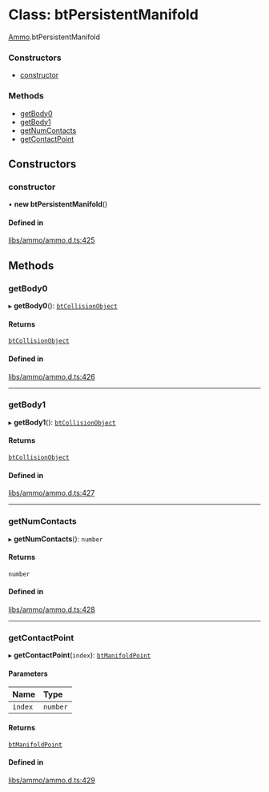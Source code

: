 # Class: btPersistentManifold

[Ammo](../modules/Ammo.md).btPersistentManifold


### Constructors

- [constructor](Ammo.btPersistentManifold.md#constructor)

### Methods

- [getBody0](Ammo.btPersistentManifold.md#getbody0)
- [getBody1](Ammo.btPersistentManifold.md#getbody1)
- [getNumContacts](Ammo.btPersistentManifold.md#getnumcontacts)
- [getContactPoint](Ammo.btPersistentManifold.md#getcontactpoint)

## Constructors

### constructor

• **new btPersistentManifold**()

#### Defined in

[libs/ammo/ammo.d.ts:425](https://github.com/Orillusion/orillusion/blob/main/src/libs/ammo/ammo.d.ts#L425)

## Methods

### getBody0

▸ **getBody0**(): [`btCollisionObject`](Ammo.btCollisionObject.md)

#### Returns

[`btCollisionObject`](Ammo.btCollisionObject.md)

#### Defined in

[libs/ammo/ammo.d.ts:426](https://github.com/Orillusion/orillusion/blob/main/src/libs/ammo/ammo.d.ts#L426)

___

### getBody1

▸ **getBody1**(): [`btCollisionObject`](Ammo.btCollisionObject.md)

#### Returns

[`btCollisionObject`](Ammo.btCollisionObject.md)

#### Defined in

[libs/ammo/ammo.d.ts:427](https://github.com/Orillusion/orillusion/blob/main/src/libs/ammo/ammo.d.ts#L427)

___

### getNumContacts

▸ **getNumContacts**(): `number`

#### Returns

`number`

#### Defined in

[libs/ammo/ammo.d.ts:428](https://github.com/Orillusion/orillusion/blob/main/src/libs/ammo/ammo.d.ts#L428)

___

### getContactPoint

▸ **getContactPoint**(`index`): [`btManifoldPoint`](Ammo.btManifoldPoint.md)

#### Parameters

| Name | Type |
| :------ | :------ |
| `index` | `number` |

#### Returns

[`btManifoldPoint`](Ammo.btManifoldPoint.md)

#### Defined in

[libs/ammo/ammo.d.ts:429](https://github.com/Orillusion/orillusion/blob/main/src/libs/ammo/ammo.d.ts#L429)
